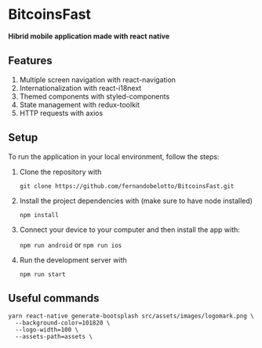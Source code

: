 # BitcoinsFast

__Hibrid mobile application made with react native__

## Features

1. Multiple screen navigation with react-navigation
2. Internationalization with react-i18next
3. Themed components with styled-components
4. State management with redux-toolkit
5. HTTP requests with axios

## Setup

To run the application in your local environment, follow the steps:

1. Clone the repository with

    `git clone https://github.com/fernandobelotto/BitcoinsFast.git`

2. Install the project dependencies with (make sure to have node installed)

    `npm install`

3. Connect your device to your computer and then install the app with:

    `npm run android` or `npm run ios`


4. Run the development server with

    `npm run start`


## Useful commands

```
yarn react-native generate-bootsplash src/assets/images/logomark.png \
  --background-color=101820 \
  --logo-width=100 \
  --assets-path=assets \
```